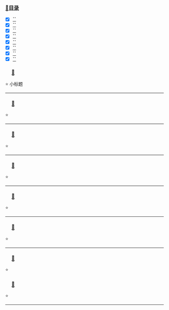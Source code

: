### <a  id="top" href="#top">:closed_book:目录 </a>



- [x] <a href="#01">**``**</a>
- [x] <a href="#02">**``**</a>
- [x] <a href="#03">**``**</a>
- [x] <a href="#04">**``**</a>
- [x] <a href="#05">**``**</a>
- [x] <a href="#06">**``**</a>
- [x] <a href="#07">**``**</a>
- [x] <a href="#08">**``**</a>

### &nbsp;&nbsp; <a id="01"></a>&nbsp;&nbsp;<a href="#top">:blue_book:</a>

:star: 小标题

---
### &nbsp;&nbsp; <a id="02"></a>&nbsp;&nbsp;<a href="#top">:blue_book:</a>

:star: 

---
### &nbsp;&nbsp; <a id="03"></a>&nbsp;&nbsp;<a href="#top">:blue_book:</a>

:star: 

---
### &nbsp;&nbsp; <a id="04"></a>&nbsp;&nbsp;<a href="#top">:blue_book:</a>
  
:star: 

---
### &nbsp;&nbsp; <a id="05"></a>&nbsp;&nbsp;<a href="#top">:blue_book:</a>

:star: 

---
### &nbsp;&nbsp; <a id="06"></a>&nbsp;&nbsp;<a href="#top">:blue_book:</a>

:star: 

---
### &nbsp;&nbsp; <a id="07"></a>&nbsp;&nbsp;<a href="#top">:blue_book:</a>

:star:

### &nbsp;&nbsp; <a id="08"></a>&nbsp;&nbsp;<a href="#top">:blue_book:</a>

:star:

---










